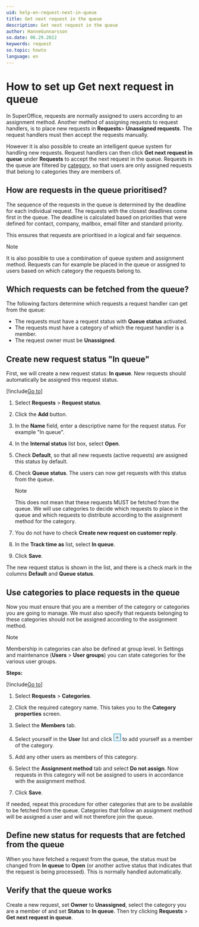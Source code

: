 ```yaml
---
uid: help-en-request-next-in-queue
title: Get next request in the queue
description: Get next request in the queue
author: HanneGunnarsson
so.date: 06.29.2022
keywords: request
so.topic: howto
language: en
---
```


# How to set up Get next request in queue

In SuperOffice, requests are normally assigned to users according to an assignment method. Another method of assigning requests to request handlers, is to place new requests in **Requests**> **Unassigned requests**. The request handlers must then accept the requests manually.

However it is also possible to create an intelligent queue system for handling new requests. Request handlers can then click **Get next request in queue** under **Requests** to accept the next request in the queue. Requests in the queue are filtered by [category][2], so that users are only assigned requests that belong to categories they are members of.

## How are requests in the queue prioritised?

The sequence of the requests in the queue is determined by the deadline for each individual request. The requests with the closest deadlines come first in the queue. The deadline is calculated based on priorities that were defined for contact, company, mailbox, email filter and standard priority.

This ensures that requests are prioritised in a logical and fair sequence.

> [!NOTE]
> It is also possible to use a combination of queue system and assignment method. Requests can for example be placed in the queue or assigned to users based on which category the requests belong to.

## Which requests can be fetched from the queue?

The following factors determine which requests a request handler can get from the queue:

* The requests must have a request status with **Queue status** activated.
* The requests must have a category of which the request handler is a member.
* The request owner must be **Unassigned**.

## Create new request status "In queue"

First, we will create a new request status: **In queue**. New requests should automatically be assigned this request status.

[!include[Go to](../../learn/includes/goto-sm.md)]

1. Select **Requests** > **Request status**.

1. Click the **Add** button.

1. In the **Name** field, enter a descriptive name for the request status. For example "In queue".

1. In the **Internal status** list box, select **Open**.

1. Check **Default**, so that all new requests (active requests) are assigned this status by default.

1. Check **Queue status**. The users can now get requests with this status from the queue.

    > [!NOTE]
    > This does not mean that these requests MUST be fetched from the queue. We will use categories to decide which requests to place in the queue and which requests to distribute according to the assignment method for the category.

1. You do not have to check **Create new request on customer reply**.

1. In the **Track time as** list, select **In queue**.

1. Click **Save**.

The new request status is shown in the list, and there is a check mark in the columns **Default** and **Queue status**.

## Use categories to place requests in the queue

Now you must ensure that you are a member of the category or categories you are going to manage. We must also specify that requests belonging to these categories should not be assigned according to the assignment method.

> [!NOTE]
> Membership in categories can also be defined at group level. In Settings and maintenance (**Users** > **User groups**) you can state categories for the various user groups.

**Steps:**

[!include[Go to](../../learn/includes/goto-sm.md)]

1. Select **Requests** > **Categories**.

1. Click the required category name. This takes you to the **Category properties** screen.

1. Select the **Members** tab.

1. Select yourself in the **User** list and click ![icon][img1] to add yourself as a member of the category.

1. Add any other users as members of this category.

1. Select the **Assignment method** tab and select **Do not assign**. Now requests in this category will not be assigned to users in accordance with the assignment method.

1. Click **Save**.

If needed, repeat this procedure for other categories that are to be available to be fetched from the queue. Categories that follow an assignment method will be assigned a user and will not therefore join the queue.

## Define new status for requests that are fetched from the queue

When you have fetched a request from the queue, the status must be changed from **In queue** to **Open** (or another active status that indicates that the request is being processed). This is normally handled automatically.

## Verify that the queue works

Create a new request, set **Owner** to **Unassigned**, select the category you are a member of and set **Status** to **In queue**. Then try clicking **Requests** > **Get next request in queue**.

<!-- Referenced links -->
[2]: category/index.md

<!-- Referenced images -->
[img1]: ../../../media/icons/btn-add.png
